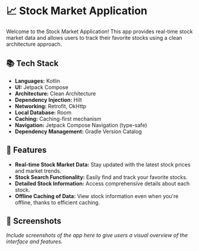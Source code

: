 # 📈 Stock Market Application

Welcome to the Stock Market Application! This app provides real-time stock market data and allows users to track their favorite stocks using a clean architecture approach.

## 📚 Tech Stack

- **Languages:** Kotlin
- **UI:** Jetpack Compose
- **Architecture:** Clean Architecture
- **Dependency Injection:** Hilt
- **Networking:** Retrofit, OkHttp
- **Local Database:** Room
- **Caching:** Caching-first mechanism
- **Navigation:** Jetpack Compose Navigation (type-safe)
- **Dependency Management:** Gradle Version Catalog

## 🌟 Features

- **Real-time Stock Market Data:** Stay updated with the latest stock prices and market trends.
- **Stock Search Functionality:** Easily find and track your favorite stocks.
- **Detailed Stock Information:** Access comprehensive details about each stock.
- **Offline Caching of Data:** View stock information even when you're offline, thanks to efficient caching.

## 📱 Screenshots

*Include screenshots of the app here to give users a visual overview of the interface and features.*
